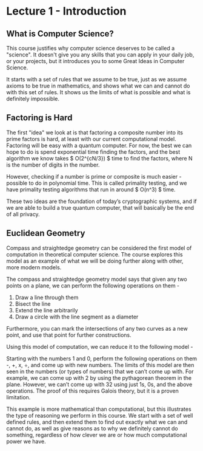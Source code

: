 # Lecture 1 - Introduction
## What is Computer Science?
This course justifies why computer science deserves to be called a "science".
It doesn't give you any skills that you can apply in your daily job, or your
projects, but it introduces you to some Great Ideas in Computer Science.

It starts with a set of rules that we assume to be true, just as we assume
axioms to be true in mathematics, and shows what we can and cannot do with
this set of rules. It shows us the limits of what is possible and what is
definitely impossible.

## Factoring is Hard
The first "idea" we look at is that factoring a composite number into its
prime factors is hard, at least with our current computational model.
Factoring will be easy with a quantum computer. For now, the best we can hope
to do is spend exponential time finding the factors, and the best algorithm we
know takes $ O(2^{cN/3}) $ time to find the factors, where N is the number of
digits in the number.

However, checking if a number is prime or composite is much easier - possible
to do in polynomial time. This is called primality testing, and we have primality
testing algorithms that run in around $ O(n^3) $ time.

These two ideas are the foundation of today’s cryptographic systems, and if we
are able to build a true quantum computer, that will basically be the end of all privacy.


## Euclidean Geometry
Compass and straightedge geometry can be considered the first model of computation in
theoretical computer science. The course explores this model as an example of what we
will be doing further along with other, more modern models.

The compass and straightedge geometry model says that given any two points on a plane,
we can perform the following operations on them -

1. Draw a line through them
2. Bisect the line
3. Extend the line arbitrarily
4. Draw a circle with the line segment as a diameter

Furthermore, you can mark the intersections of any two curves as a new point, and use
that point for further constructions.

Using this model of computation, we can reduce it to the following model -

Starting with the numbers 1 and 0, perform the following operations on them -, +, x, ÷,
and come up with new numbers. The limits of this model are then seen in the numbers
(or types of numbers) that we can’t come up with. For example, we can come up with 2
by using the pythagorean theorem in the plane. However, we can’t come up with 32 using
just 1s, 0s, and the above operations. The proof of this requires Galois theory, but it
is a proven limitation.

This example is more mathematical than computational, but this illustrates the type of
reasoning we perform in this course. We start with a set of well defined rules, and then
extend them to find out exactly what we can and cannot do, as well as give reasons as to
why we definitely cannot do something, regardless of how clever we are or how much computational
power we have.
